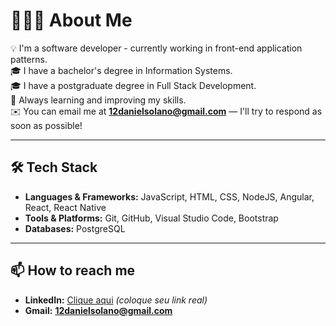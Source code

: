 # 👨🏻‍💻 About Me  

💡 I'm a software developer - currently working in front-end application patterns.  
🎓 I have a bachelor's degree in Information Systems.  
🎓 I have a postgraduate degree in Full Stack Development.  
🌱 Always learning and improving my skills.  
✉️ You can email me at **12danielsolano@gmail.com** — I'll try to respond as soon as possible!  

---

## 🛠 Tech Stack  

- **Languages & Frameworks:** JavaScript, HTML, CSS, NodeJS, Angular, React, React Native  
- **Tools & Platforms:** Git, GitHub, Visual Studio Code, Bootstrap  
- **Databases:** PostgreSQL  

---

## 📫 How to reach me  

- **LinkedIn:** [Clique aqui](https://www.linkedin.com) *(coloque seu link real)*  
- **Gmail:** **12danielsolano@gmail.com**  
